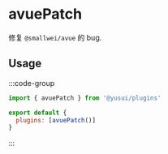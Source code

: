 # avuePatch

修复 `@smallwei/avue` 的 bug.

## Usage

:::code-group

```js [vite.config.js]
import { avuePatch } from '@yusui/plugins'

export default {
  plugins: [avuePatch()]
}
```

:::
